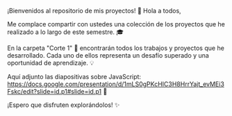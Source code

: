 ¡Bienvenidos al repositorio de mis proyectos! 👋
Hola a todos,

Me complace compartir con ustedes una colección de los proyectos que he realizado a lo largo de este semestre. 🎓

En la carpeta "Corte 1" 📂 encontrarán todos los trabajos y proyectos que he desarrollado. Cada uno de ellos representa un desafío superado y una oportunidad de aprendizaje. 💡

Aquí adjunto las diapositivas sobre JavaScript: https://docs.google.com/presentation/d/1mLS0gPKcHIC3H8HrrYajt_evMEi3Fskc/edit?slide=id.p1#slide=id.p1 🚀

¡Espero que disfruten explorándolos! ✨
